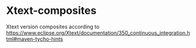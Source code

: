 # Xtext-composites
Xtext version composites according to https://www.eclipse.org/Xtext/documentation/350_continuous_integration.html#maven-tycho-hints
